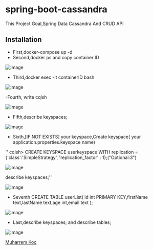 # spring-boot-cassandra

This Project Goal,Spring Data Cassandra And CRUD API 

## Installation

- First,docker-compose up -d
- Second,docker ps and copy container ID

![image](https://user-images.githubusercontent.com/80245013/134132759-fedec2fa-43a9-429b-a204-2552a92ccb04.png)

- Third,docker exec -it containerID bash


![image](https://user-images.githubusercontent.com/80245013/134132857-957e1a96-c33f-4baf-bf24-d6bf2aeff537.png)



-Fourth, write cqlsh

![image](https://user-images.githubusercontent.com/80245013/134133004-31a5232b-90b0-4699-a3dd-a124b41f6f51.png)


- Fifth,describe keyspaces;

![image](https://user-images.githubusercontent.com/80245013/134133073-c175508f-e966-49df-83b2-40f8e0f79073.png)


- Sixth,[IF NOT EXISTS] your keyspace,Create keyspace( your application.properties.keyspace name)


 
''  cqlsh> CREATE KEYSPACE userkeyspace WITH replication = {'class':'SimpleStrategy', 'replication_factor' : 1};("Optional:3")


![image](https://user-images.githubusercontent.com/80245013/134133180-ae8ac96b-8428-4e3c-8a1b-6d7c2090d4e8.png)

describe keyspaces;''

![image](https://user-images.githubusercontent.com/80245013/134133254-01714379-d3a9-43fe-baab-b64cfb1f3c72.png)


- Seventh CREATE TABLE userList( id int PRIMARY KEY,firstName text,lastName text,age int,email text );

![image](https://user-images.githubusercontent.com/80245013/134133448-0c0e8277-204c-4b2b-a0b2-6407cce29ac3.png)


- Last,describe keyspaces; and describe tables; 

![image](https://user-images.githubusercontent.com/80245013/134135857-faccdaf5-2385-4a83-98db-7b4ee16c7498.png)



[Muharrem Koç](https://github.com/muharremkoc/)
